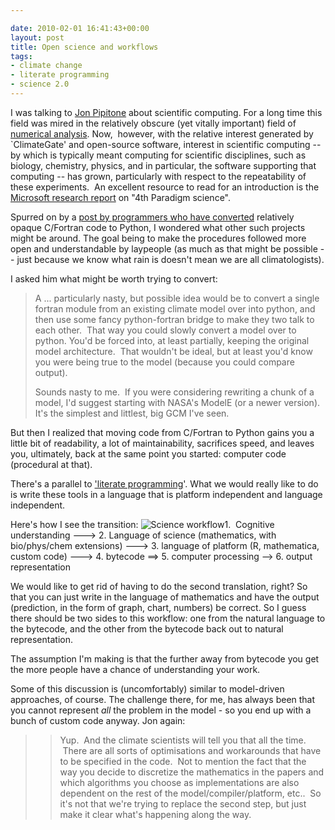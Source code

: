 ```yaml
---

date: 2010-02-01 16:41:43+00:00
layout: post
title: Open science and workflows
tags:
- climate change
- literate programming
- science 2.0
---
```


I was talking to [Jon Pipitone](http://skoolr.blogspot.com) about scientific computing. For a long time this field was mired in the relatively obscure (yet vitally important) field of [numerical analysis](http://en.wikipedia.org/wiki/Numerical_analysis). Now,  however, with the relative interest generated by `ClimateGate' and open-source software, interest in scientific computing -- by which is typically meant computing for scientific disciplines, such as biology, chemistry, physics, and in particular, the software supporting that computing -- has grown, particularly with respect to the repeatability of these experiments.  An excellent resource to read for an introduction is the [Microsoft research report](http://research.microsoft.com/en-us/collaboration/fourthparadigm/) on "4th Paradigm science".

Spurred on by a [post by programmers who have converted](http://blog.okfn.org/2010/01/28/clear-climate-code-and-data/) relatively opaque C/Fortran code to Python, I wondered what other such projects might be around. The goal being to make the procedures followed more open and understandable by laypeople (as much as that might be possible -- just because we know what rain is doesn't mean we are all climatologists).

I asked him what might be worth trying to convert:


<blockquote>A ... particularly nasty, but possible idea would be to convert a single fortran module from an existing climate model over into python, and then use some fancy python-fortran bridge to make they two talk to each other.  That way you could slowly convert a model over to python. You'd be forced into, at least partially, keeping the original model architecture.  That wouldn't be ideal, but at least you'd know you were being true to the model (because you could compare output).

Sounds nasty to me.  If you were considering rewriting a chunk of a model, I'd suggest starting with NASA's ModelE (or a newer version). It's the simplest and littlest, big GCM I've seen.</blockquote>


But then I realized that moving code from C/Fortran to Python gains you a little bit of readability, a lot of maintainability, sacrifices speed, and leaves you, ultimately, back at the same point you started: computer code (procedural at that).

There's a parallel to ['literate programming](http://en.wikipedia.org/wiki/Literate_programming)'. What we  would really like to do is write these tools in a language that is  platform independent and language independent.


Here's how I see  the transition:
![Science workflow](https://dl.dropbox.com/u/340814/sci-workflow.png)1.  Cognitive understanding ---> 2. Language of science  (mathematics, with bio/phys/chem extensions) ---> 3. language of  platform (R, mathematica, custom code) ---> 4. bytecode ==> 5. computer processing --> 6. output representation


We would  like to get rid of having to do the second translation, right? So that  you can just write in the language of mathematics and have the output (prediction, in  the form of graph, chart, numbers) be correct. So I guess there should  be two sides to this workflow: one from the natural language to the  bytecode, and the other from the bytecode back out to natural representation.

The assumption I'm making is that the further away from bytecode you  get the more people have a chance of understanding your work.

Some  of this discussion is (uncomfortably) similar to model-driven approaches,  of course. The challenge there, for me, has always been that you cannot  represent *all* the problem in the model - so you end up with a bunch  of custom code anyway. Jon again:


<blockquote>

> 
> Yup.  And the climate scientists will tell you that all the time.   There are all sorts of optimisations and workarounds that have to be  specified in the code.  Not to mention the fact that the way you decide  to discretize the mathematics in the papers and which algorithms you  choose as implementations are also dependent on the rest of the  model/compiler/platform, etc..  So it's not that we're trying to replace the second  step, but just make it clear what's happening along the way.
> 
> </blockquote>
